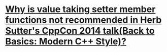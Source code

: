 # [Why is value taking setter member functions not recommended in Herb Sutter's CppCon 2014 talk(Back to Basics: Modern C++ Style)?](https://code-examples.net/en/q/190b60f) 

